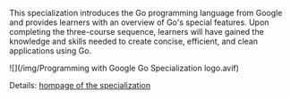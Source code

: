 This specialization introduces the Go programming language from Google and provides learners with an overview of Go's special features. Upon completing the three-course sequence, learners will have gained the knowledge and skills needed to create concise, efficient, and clean applications using Go.

![](/img/Programming with Google Go Specialization logo.avif)

Details: [hompage of the specialization](https://www.coursera.org/specializations/google-golang)
